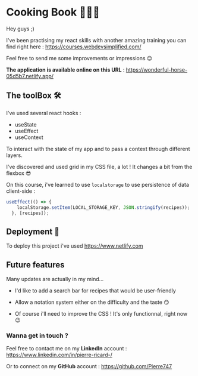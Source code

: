 
# Cooking Book 👨🏻‍🍳

Hey guys ;)

I've been practising my react skills with another amazing training you can find right here : <https://courses.webdevsimplified.com/>

Feel free to send me some improvements or impressions 😉

**The application is available online on this URL** : <https://wonderful-horse-05d5b7.netlify.app/>

## The toolBox 🛠️

I've used several react hooks :

- useState
- useEffect
- useContext

To interact with the state of my app and to pass a context through different layers.

I've discovered and used grid in my CSS file, a lot ! It changes a bit from the flexbox 😎

On this course, i've learned to use ```localstorage``` to use persistence of data client-side :

```javascript
useEffect(() => {
    localStorage.setItem(LOCAL_STORAGE_KEY, JSON.stringify(recipes));
  }, [recipes]);
```

## Deployment 🛫

To deploy this project i've used <https://www.netlify.com>

## Future features

Many updates are actually in my mind...

- I'd like to add a search bar for recipes that would be user-friendly

- Allow a notation system either on the difficulty and the taste 😏

- Of course i'll need to improve the CSS ! It's only functionnal, right now 😉

### Wanna get in touch ?

Feel free to contact me on my **LinkedIn** account :  <https://www.linkedin.com/in/pierre-ricard-/>

Or to connect on my **GitHub** account : <https://github.com/Pierre747>
